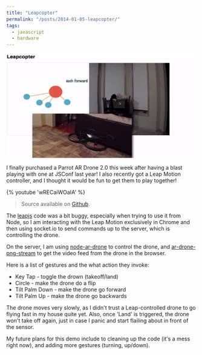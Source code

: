 ```yaml
---
title: "Leapcopter"
permalink: "/posts/2014-01-05-leapcopter/"
tags:
  - javascript
  - hardware
---
```


![Leapcopter in Action](/img/posts/leapcopter.png)

I finally purchased a Parrot AR Drone 2.0 this week after having a blast
playing with one at JSConf last year! I also recently got a Leap Motion
controller, and I thought it would be fun to get them to play together!

{% youtube 'wRECaiWOaIA' %}

> Source available on [Github](https://github.com/nicknisi/leapcopter).

The [leapjs](https://github.com/leapmotion/leapjs) code was a bit buggy, especially when trying to use it from
Node, so I am interacting with the Leap Motion exclusively in Chrome and
then using socket.io to send commands up to the server, which is
controlling the drone.

On the server, I am using [node-ar-drone](https://github.com/felixge/node-ar-drone) to control the drone, and
[ar-drone-png-stream](https://github.com/Soarez/ar-drone-png-stream) to
get the video feed from the drone in the browser.

Here is a list of gestures and the what action they invoke:

* Key Tap - toggle the drown (takeoff/land)
* Circle - make the drone do a flip
* Tilt Palm Down -  make the drone go forward
* Tilt Palm Up - make the drone go backwards

The drone moves very slowly, as I didn't trust a Leap-controlled drone to
go flying fast in my house quite yet. Also, once 'Land' is triggered, the
drone won't take off again, just in case I panic and start flailing about
in front of the sensor.

My future plans for this demo include to cleaning up the code (it's a mess right
now), and adding more gestures (turning, up/down).
